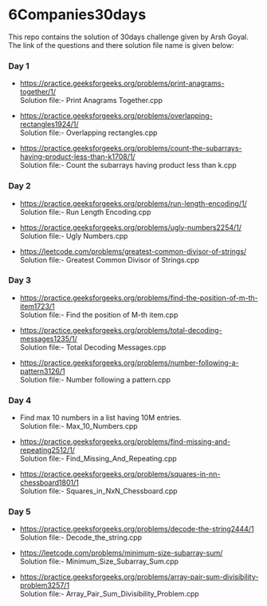 # 6Companies30days
This repo contains the solution of 30days challenge given by Arsh Goyal. The link of the questions and there solution file name is given below:

### Day 1

* https://practice.geeksforgeeks.org/problems/print-anagrams-together/1/ \
Solution file:- Print Anagrams Together.cpp

* https://practice.geeksforgeeks.org/problems/overlapping-rectangles1924/1/ \
Solution file:- Overlapping rectangles.cpp

* https://practice.geeksforgeeks.org/problems/count-the-subarrays-having-product-less-than-k1708/1/ \
Solution file:- Count the subarrays having product less than k.cpp

### Day 2

* https://practice.geeksforgeeks.org/problems/run-length-encoding/1/ \
Solution file:- Run Length Encoding.cpp

* https://practice.geeksforgeeks.org/problems/ugly-numbers2254/1/ \
Solution file:- Ugly Numbers.cpp

* https://leetcode.com/problems/greatest-common-divisor-of-strings/ \
Solution file:- Greatest Common Divisor of Strings.cpp

### Day 3

* https://practice.geeksforgeeks.org/problems/find-the-position-of-m-th-item1723/1 \
Solution file:- Find the position of M-th item.cpp

* https://practice.geeksforgeeks.org/problems/total-decoding-messages1235/1/ \
Solution file:- Total Decoding Messages.cpp

* https://practice.geeksforgeeks.org/problems/number-following-a-pattern3126/1 \
Solution file:- Number following a pattern.cpp

### Day 4

* Find max 10 numbers in a list having 10M entries. \
Solution file:- Max_10_Numbers.cpp

* https://practice.geeksforgeeks.org/problems/find-missing-and-repeating2512/1/ \
Solution file:- Find_Missing_And_Repeating.cpp

* https://practice.geeksforgeeks.org/problems/squares-in-nn-chessboard1801/1 \
Solution file:- Squares_in_NxN_Chessboard.cpp

### Day 5

* https://practice.geeksforgeeks.org/problems/decode-the-string2444/1 \
Solution file:- Decode_the_string.cpp

* https://leetcode.com/problems/minimum-size-subarray-sum/ \
Solution file:- Minimum_Size_Subarray_Sum.cpp

* https://practice.geeksforgeeks.org/problems/array-pair-sum-divisibility-problem3257/1 \
Solution file:- Array_Pair_Sum_Divisibility_Problem.cpp